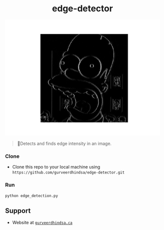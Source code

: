<p align="center">
  <h1 align="center">edge-detector</h1>
</p>

<p align="center">
    <img src="screenshots/detected.png" />
</p>

> Detects and finds edge intensity in an image.

### Clone
- Clone this repo to your local machine using `https://github.com/gurveerdhindsa/edge-detector.git`

### Run
```
python edge_detection.py
```

##  Support
- Website at <a href="https://gurveerdhindsa.ca" target="_blank">`gurveerdhindsa.ca`</a>